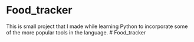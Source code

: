 # Food_tracker
This is small project that I made while learning Python to incorporate some of the more popular tools in the language.
#   F o o d _ t r a c k e r  
 